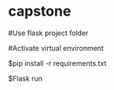 # capstone

#Use flask project folder 

#Activate virtual environment 

$pip install -r requirements.txt

$Flask run
